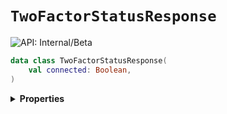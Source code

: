 # `TwoFactorStatusResponse`


![API: Internal/Beta](https://img.shields.io/static/v1?label=API&message=Internal/Beta&color=red&style=flat-square)



```kotlin
data class TwoFactorStatusResponse(
    val connected: Boolean,
)
```

<details>
<summary>
<b>Properties</b>
</summary>

<details>
<summary>
<code>connected</code>: <code><code><a href='https://kotlinlang.org/api/latest/jvm/stdlib/kotlin/-boolean/'>Boolean</a></code></code>
</summary>





</details>



</details>

